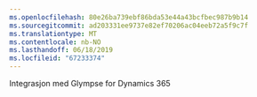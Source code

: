 ```yaml
---
ms.openlocfilehash: 80e26ba739ebf86bda53e44a43bcfbec987b9b14
ms.sourcegitcommit: ad203331ee9737e82ef70206ac04eeb72a5f9c7f
ms.translationtype: MT
ms.contentlocale: nb-NO
ms.lasthandoff: 06/18/2019
ms.locfileid: "67233374"
---
```

Integrasjon med Glympse for Dynamics 365